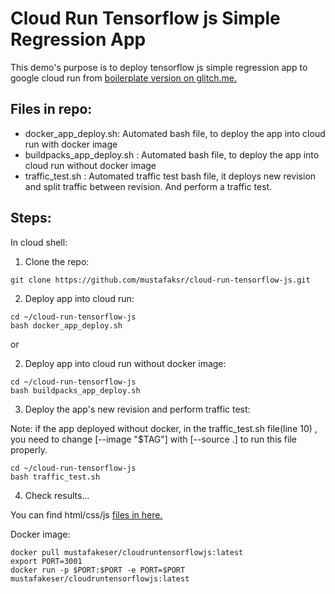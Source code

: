 # Cloud Run  Tensorflow js Simple Regression App
This demo's purpose is to deploy tensorflow js simple regression app to google cloud run from  [boilerplate version on glitch.me.](https://tensorflowjs-multiple-neuron-linear-regression-to-learn.glitch.me/)

## Files in repo:
* docker_app_deploy.sh: Automated bash file, to deploy the app into cloud run with docker image 
* buildpacks_app_deploy.sh : Automated bash file, to deploy the app into cloud run without docker image
* traffic_test.sh : Automated traffic test bash file, it deploys new revision and split traffic between revision. And perform a traffic test.
## Steps:
In cloud shell:
1. Clone the repo: 
```
git clone https://github.com/mustafaksr/cloud-run-tensorflow-js.git
```
2. Deploy app into cloud run:
```
cd ~/cloud-run-tensorflow-js
bash docker_app_deploy.sh
```
<p>or</p>

2. Deploy app into cloud run without docker image:
```
cd ~/cloud-run-tensorflow-js
bash buildpacks_app_deploy.sh
```

3. Deploy the app's new revision and perform traffic test:
<p>Note: if the app deployed without docker, in the traffic_test.sh file(line 10) ,  you need to change  [--image "$TAG"] with [--source .] to run this file properly.<p>
 
```
cd ~/cloud-run-tensorflow-js
bash traffic_test.sh
```
4. Check results...

You can find html/css/js [files in here.](https://github.com/mustafaksr/Machine-Learning/tree/main/tensorflow.js/linear-regression) 


Docker image:
```
docker pull mustafakeser/cloudruntensorflowjs:latest
export PORT=3001
docker run -p $PORT:$PORT -e PORT=$PORT mustafakeser/cloudruntensorflowjs:latest
```